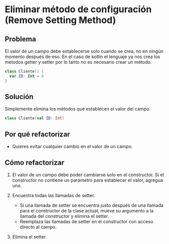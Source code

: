 # Eliminar método de configuración (Remove Setting Method)

## Problema

El valor de un campo debe establecerse solo cuando se crea, no en ningún momento después de eso. En el caso de kotlin el lenguaje ya nos crea los metodos getter y setter por lo tanto no es necesario crear un método.

```Kotlin
class Cliente() {
  var ID: Int = 0
}
```

## Solución

Simplemente elimina los métodos que establecen el valor del campo.

```Kotlin
class Cliente(val ID: Int)
```

## Por qué refactorizar

* Quieres evitar cualquier cambio en el valor de un campo.

## Cómo refactorizar

1. El valor de un campo debe poder cambiarse solo en el constructor. Si el constructor no contiene un parámetro para establecer el valor, agregua uno.
2. Encuentra todas las llamadas de setter.

   * Si una llamada de setter se encuentra justo después de una llamada para el constructor de la clase actual, mueve su argumento a la llamada del constructor y elimina el setter.
   * Reemplaza las llamadas de setter en el constructor con acceso directo al campo.
3. Elimina el setter.

